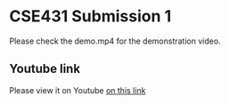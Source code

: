 # CSE431 Submission 1

Please check the demo.mp4 for the demonstration video.

## Youtube link

Please view it on Youtube [on this link](https://www.youtube.com/watch?v=StgX8u7NXkE)